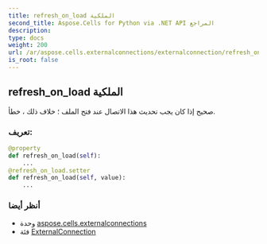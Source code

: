 ```yaml
---
title: refresh_on_load الملكية
second_title: Aspose.Cells for Python via .NET API المراجع
description:
type: docs
weight: 200
url: /ar/aspose.cells.externalconnections/externalconnection/refresh_on_load/
is_root: false
---
```

##  refresh_on_load الملكية

صحيح إذا كان يجب تحديث هذا الاتصال عند فتح الملف ؛ خلاف ذلك ، خطأ.
###  تعريف:
```python
@property
def refresh_on_load(self):
    ...
@refresh_on_load.setter
def refresh_on_load(self, value):
    ...
```

###  أنظر أيضا
* وحدة [aspose.cells.externalconnections](../../)
* فئة [ExternalConnection](/cells/python-net/ar/aspose.cells.externalconnections/externalconnection)
